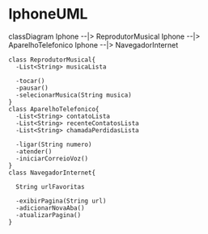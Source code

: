 # IphoneUML

classDiagram
    Iphone --|> ReprodutorMusical
    Iphone --|> AparelhoTelefonico
    Iphone --|> NavegadorInternet

    class ReprodutorMusical{
      -List<String> musicaLista

      -tocar()
      -pausar()
      -selecionarMusica(String musica)
    }
    class AparelhoTelefonico{
      -List<String> contatoLista
      -List<String> recenteContatosLista
      -List<String> chamadaPerdidasLista

      -ligar(String numero)
      -atender()
      -iniciarCorreioVoz()
    }
    class NavegadorInternet{
      
      String urlFavoritas

      -exibirPagina(String url)
      -adicionarNovaAba()
      -atualizarPagina()
    }
